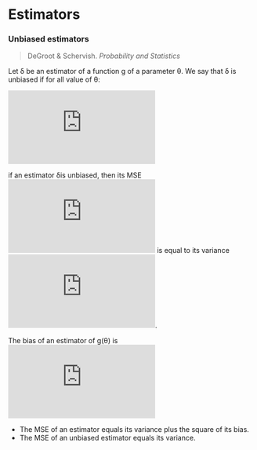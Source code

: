 Estimators
==========

### Unbiased estimators

> DeGroot & Schervish. *Probability and Statistics*

Let δ be an estimator of a function g of a parameter θ. We say that δ is unbiased if for all value of θ:

![E_\theta[\delta(X)]=g(\theta)](http://latex.codecogs.com/gif.latex?E_%5Ctheta%5B%5Cdelta%28X%29%5D%3Dg%28%5Ctheta%29)

if an estimator δis unbiased, then its MSE ![E_\theta[(\delta-g(\theta))^2]](http://latex.codecogs.com/gif.latex?E_%5Ctheta%5B%28%5Cdelta-g%28%5Ctheta%29%29%5E2%5D) is equal to its variance ![\mathrm{Var}_\theta(\delta)](http://latex.codecogs.com/gif.latex?%5Cmathrm%7BVar%7D_%5Ctheta%28%5Cdelta%29).

The bias of an estimator of g(θ) is ![E_\theta[\delta(X)]-g(\theta)](http://latex.codecogs.com/gif.latex?E_%5Ctheta%5B%5Cdelta%28X%29%5D-g%28%5Ctheta%29)

- The MSE of an estimator equals its variance plus the square of its bias.
- The MSE of an unbiased estimator equals its variance.
